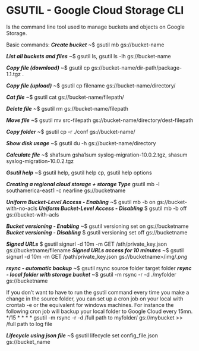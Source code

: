 # GSUTIL - Google Cloud Storage CLI
Is the command line tool used to manage buckets and objects on Google Storage. 

Basic commands:
***Create bucket*** ~$ gsutil mb gs://bucket-name

***List all buckets and files*** ~$ gsutil ls, gsutil ls -lh gs://bucket-name

***Copy file (download)*** ~$ gsutil cp gs://bucket-name/dir-path/package-1.1.tgz .

***Copy file (upload)*** ~$ gsutil cp filename gs://bucket-name/directory/

***Cat file*** ~$  gsutil cat gs://bucket-name/filepath/

***Delete file*** ~$ gsutil rm gs://bucket-name/filepath

***Move file*** ~$ gsutil mv src-filepath gs://bucket-name/directory/dest-filepath

***Copy folder*** ~$ gsutil cp -r ./conf gs://bucket-name/

***Show disk usage*** ~$ gsutil du -h gs://bucket-name/directory

***Calculate file*** ~$ sha1sum	gsha1sum syslog-migration-10.0.2.tgz, shasum syslog-migration-10.0.2.tgz

***Gsutil help*** ~$ gsutil help, gsutil help cp, gsutil help options


***Creating a regional cloud storage + storage Type*** 
gsutil mb -l southamerica-east1 -c nearline gs://bucketname

***Uniform Bucket-Level Access - Enabling*** ~$ gsutil mb -b on gs://bucket-with-no-acls
***Uniform Bucket-Level Access - Disabling***   $ gsutil mb -b off gs://bucket-with-acls

***Bucket versioning - Enabling*** ~$ gsutil versioning set on gs://bucketname
***Bucket versioning - Disabling***  $ gsutil versioning set off gs://bucketname


***Signed URLs***  $ gsutil signurl -d 10m -m GET /ath/private_key.json  gs://bucketname/filename
***Signed URLs access for 10 minutes*** ~$ gsutil signurl -d 10m -m GET /path/private_key.json gs://bucketname>/img/*.png*


***rsync - automatic backup*** ~$ gsutil rsync source folder target folder
***rsync - local folder with storage bucket*** ~$ gsutil -m rsync -r -d ./myfolder gs://bucketname

If you don’t want to have to run the gsutil command every time you make a change in the source folder, you can set up a cron job on your local with crontab -e or the equivalent for windows machines. For instance the following cron job will backup your local folder to Google Cloud every 15mn.
\*/15  * * * * gsutil -m rsync -r -d /full path to myfolder/ gs://mybucket >> /full path to log file


***Lifecycle using json file*** ~$ gsutil lifecycle set config_file.json gs://bucket_name

